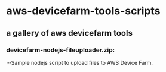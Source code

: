 # aws-devicefarm-tools-scripts
## a gallery of aws devicefarm tools
### devicefarm-nodejs-fileuploader.zip:
⋅⋅⋅Sample nodejs script to upload files to AWS Device Farm.
